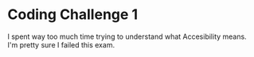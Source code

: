 <h1>
Coding Challenge 1
</h1>
<p>
I spent way too much time trying to understand what Accesibility means. I'm pretty sure I failed this exam.
</p>

